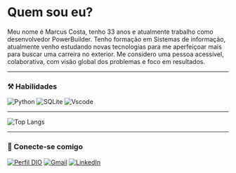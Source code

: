 # Quem sou eu? 

Meu nome é Marcus Costa, tenho 33 anos e atualmente trabalho como desenvolvedor PowerBuilder. Tenho formação em Sistemas de informação, atualmente venho estudando novas tecnologias para me aperfeiçoar mais para buscar uma carreira no exterior. Me considero uma pessoa acessível, colaborativa, com visão global dos problemas e foco em resultados.

---

### ⚒️ Habilidades
![Python](https://img.shields.io/badge/python-3670A0?style=for-the-badge&logo=python&logoColor=ffdd54)
![SQLite](https://img.shields.io/badge/SQLite-000?style=for-the-badge&logo=sqlite&logoColor=07405E)
![Vscode](https://img.shields.io/badge/Vscode-007ACC?style=for-the-badge&logo=visual-studio-code&logoColor=white)

---

![Top Langs](https://github-readme-stats-git-masterrstaa-rickstaa.vercel.app/api/top-langs/?username=costamarcus&bg_color=000&border_color=30A3DC&title_color=E94D5F&text_color=FFF)

---

###  📲 Conecte-se comigo
[![Perfil DIO](https://img.shields.io/badge/-Meu%20Perfil%20na%20DIO-30A3DC?style=for-the-badge)](https://www.dio.me/users/marcuskta)
[![Gmail](https://img.shields.io/badge/Gmail-333333?style=for-the-badge&logo=gmail&logoColor=red)](mailto:marcuskta2@gmail.com)
[![LinkedIn](https://img.shields.io/badge/LinkedIn-0077B5?style=for-the-badge&logo=linkedin&logoColor=white)](https://www.linkedin.com/in/marcus-vinicius-039a35143/)




